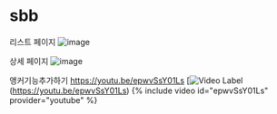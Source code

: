 # sbb
리스트 페이지
![image](https://github.com/user-attachments/assets/4a709682-f79f-446d-b66c-ad16072f648f)

상세 페이지
![image](https://github.com/user-attachments/assets/67c0edd7-e057-4605-8035-5a217136f085)

앵커기능추가하기
https://youtu.be/epwvSsY01Ls
[![Video Label](http://img.youtube.com/vi/epwvSsY01Ls/0.jpg)(https://youtu.be/epwvSsY01Ls)
{% include video id="epwvSsY01Ls" provider="youtube" %}
